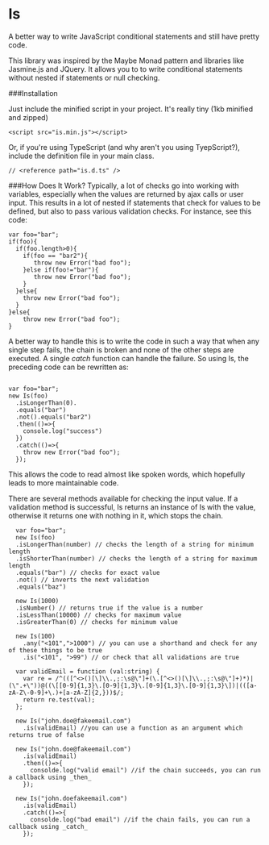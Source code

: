 Is
==

A better way to write JavaScript conditional statements and still have pretty code.

This library was inspired by the Maybe Monad pattern and libraries like Jasmine.js and JQuery. It allows you to to write conditional statements without nested if statements or null checking. 

###Installation

Just include the minified script in your project. It's really tiny (1kb minified and zipped)
```
<script src="is.min.js"></script>
```
Or, if you're using TypeScript (and why aren't you using TyepScript?), include the definition file in your main class.
```
// <reference path="is.d.ts" />
```
###How Does It Work?
  Typically, a lot of checks go into working with variables, especially when the values are returned by ajax calls or user input. This results in a lot of nested if statements that check for values to be defined, but also to pass various validation checks. For instance, see this code:
  
  ```
  var foo="bar";
  if(foo){
    if(foo.length>0){
      if(foo == "bar2"){
         throw new Error("bad foo");
      }else if(foo!="bar"){
         throw new Error("bad foo"); 
      }
    }else{
      throw new Error("bad foo");
    }
  }else{
      throw new Error("bad foo");
  }
  ```

A better way to handle this is to write the code in such a way that when any single step fails, the chain is broken and none of the other steps are executed. A single _catch_ function can handle the failure. So using Is, the preceding code can be rewritten as:
  ```

  var foo="bar";
  new Is(foo)
    .isLongerThan(0).
    .equals("bar")
    .not().equals("bar2")
    .then(()=>{
      console.log("success")
    })
    .catch(()=>{
      throw new Error("bad foo");
    });
```

This allows the code to read almost like spoken words, which hopefully leads to more maintainable code.

There are several methods available for checking the input value. If a validation method is successful, Is returns an instance of Is with the value, otherwise it returns one with nothing in it, which stops the chain.

```  
  var foo="bar";
  new Is(foo)
  .isLongerThan(number) // checks the length of a string for minimum length 
  .isShorterThan(number) // checks the length of a string for maximum length
  .equals("bar") // checks for exact value
  .not() // inverts the next validation
  .equals("baz")
  
  new Is(1000)
  .isNumber() // returns true if the value is a number
  .isLessThan(10000) // checks for maximum value
  .isGreaterThan(0) // checks for minimum value
  
  new Is(100)
    .any("<101",">1000") // you can use a shorthand and check for any of these things to be true
    .is("<101", ">99") // or check that all validations are true
    
  var validEmail = function (val:string) {
    var re = /^(([^<>()[\]\\.,;:\s@\"]+(\.[^<>()[\]\\.,;:\s@\"]+)*)|(\".+\"))@((\[[0-9]{1,3}\.[0-9]{1,3}\.[0-9]{1,3}\.[0-9]{1,3}\])|(([a-zA-Z\-0-9]+\.)+[a-zA-Z]{2,}))$/;
    return re.test(val);
  };

  new Is("john.doe@fakeemail.com")
    .is(validEmail) //you can use a function as an argument which returns true of false
  
  new Is("john.doe@fakeemail.com")
    .is(validEmail)
    .then(()=>{
      consolde.log("valid email") //if the chain succeeds, you can run a callback using _then_
    });
    
  new Is("john.doefakeemail.com")
    .is(validEmail)
    .catch(()=>{
      consolde.log("bad email") //if the chain fails, you can run a callback using _catch_
    });
  
    
  
```
